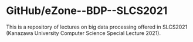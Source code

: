 # GitHub/eZone--BDP--SLCS2021

This is a repository of lectures on big data processing offered in SLCS2021 (Kanazawa University Computer Science Special Lecture 2021).
